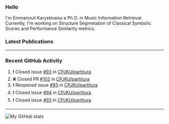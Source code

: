 ### Hello

I'm Emmanouil Karystinaios a Ph.D. in Music Information Retrieval.
Currently, I'm working on Structure Segmetation of Classical Symbolic Scores and Performance Similarity metrics.


### Latest Publications

<!-- BLOG-POST-LIST:START -->
<!-- BLOG-POST-LIST:END -->

---

### Recent GitHub Activity
  
<!--START_SECTION:activity-->
1. ❗️ Closed issue [#93](https://github.com/CPJKU/partitura/issues/93) in [CPJKU/partitura](https://github.com/CPJKU/partitura)
2. ❌ Closed PR [#102](https://github.com/CPJKU/partitura/pull/102) in [CPJKU/partitura](https://github.com/CPJKU/partitura)
3. ❗️ Reopened issue [#93](https://github.com/CPJKU/partitura/issues/93) in [CPJKU/partitura](https://github.com/CPJKU/partitura)
4. ❗️ Closed issue [#94](https://github.com/CPJKU/partitura/issues/94) in [CPJKU/partitura](https://github.com/CPJKU/partitura)
5. ❗️ Closed issue [#93](https://github.com/CPJKU/partitura/issues/93) in [CPJKU/partitura](https://github.com/CPJKU/partitura)
<!--END_SECTION:activity-->

---

![My GitHub stats](https://github-readme-stats.vercel.app/api?username=melkisedeath&show_icons=true&theme=radical)


<!--
**melkisedeath/melkisedeath** is a ✨ _special_ ✨ repository because its `README.md` (this file) appears on your GitHub profile.

Here are some ideas to get you started:

- 🔭 I’m currently working on ...
- 🌱 I’m currently learning ...
- 👯 I’m looking to collaborate on ...
- 🤔 I’m looking for help with ...
- 💬 Ask me about ...
- 📫 How to reach me: ...
- 😄 Pronouns: ...
- ⚡ Fun fact: ...
-->
